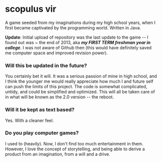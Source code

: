 # scopulus vir
A game seeded from my imaginations during my high school years, when I first became captivated by the programming world. Written in Java.

**Update**: Initial upload of repository was the last update to the game -- I found out was ~ the end of 2013, aka ***my FIRST TERM freshman year in college***. I was not aware of Github then (this would have definitely saved me computer space and improved revision power).

### Will this be updated in the future?
You certainly bet it will. It was a serious passion of mine in high school, and I think the younger me would really appreciate how much I and future self can push the limits of this project. The code is somewhat complicated, untidy, and could be simplified and optimized. This will all be taken care of in what will be known as the 2.0 version -- the reboot.

### Will it be kept as text based?
Yes. With a cleaner feel.

### Do you play computer games?
I used to (heavily). Now, I don't find too much entertainment in them. However, I love the concept of storytelling, and being able to derive a product from an imagination, from a will and a drive.
